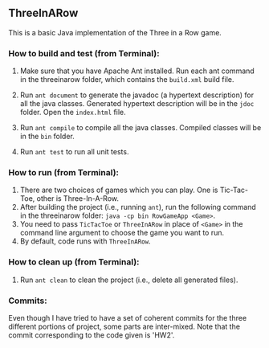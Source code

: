 ## ThreeInARow
This is a basic Java implementation of the Three in a Row game.

### How to build and test (from Terminal):

1. Make sure that you have Apache Ant installed. Run each ant command in the threeinarow folder, which contains the `build.xml` build file.

2. Run `ant document` to generate the javadoc (a hypertext description) for all the java classes. Generated hypertext description will be in the `jdoc` folder. Open the `index.html` file. 

3. Run `ant compile` to compile all the java classes. Compiled classes will be in the `bin` folder.

4. Run `ant test` to run all unit tests.

### How to run (from Terminal):

1. There are two choices of games which you can play. One is Tic-Tac-Toe, other is Three-In-A-Row. 
2. After building the project (i.e., running `ant`), run the following command in the threeinarow folder:
   `java -cp bin RowGameApp <Game>`. 
3. You need to pass `TicTacToe` or `ThreeInARow` in place of `<Game>` in the command line argument to choose the game you want to run.
4. By default, code runs with `ThreeInARow`.

### How to clean up (from Terminal):

1. Run `ant clean` to clean the project (i.e., delete all generated files).

### Commits:
Even though I have tried to have a set of coherent commits for the three different portions of project, some parts are inter-mixed. Note that the commit corresponding to the code given is 'HW2'.  
